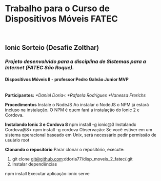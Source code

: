 <h1><b>Trabalho para o Curso de Dispositivos Móveis FATEC</b></h1> <br>
<h2><b>Ionic Sorteio (Desafie Zolthar)</b></h2>
<h3><em>Projeto desenvolvido para a disciplina de Sistemas para a Internet (FATEC São Roque).</em></h3>
<h4>Disposítivos Móveis II - professor Pedro Galvão Junior MVP</h4><br>
<b>Participantes:</b>
<em>*Daniel Doria</em><
<em>*Rafaela Rodrigues</em>
<em>*Vanessa Frerichs</em><br>

<b>Procedimentos</b>
Instale o NodeJS
Ao instalar o NodeJS o NPM já estará incluso na instalação. O NPM é quem fará a instalação do Ionic 2 e Cordova.<br>

<b>Instalando Ionic 3 e Cordova 8</b>
npm install -g ionic@3
Instalando Cordova@8<
npm install -g cordova
Observação: Se você estiver em um sistema operacional baseado em Unix, será necessário pedir permissão de usuário root<br>

<b>Clonando o repositório</b>
Parar clonar o repositório, execute:
1) git clone git@github.com:ddoria77/disp_moveis_2_fatec/.git
2) Instalar dependências

npm install
Executar aplicação
ionic serve
